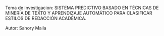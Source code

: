 Tema de investigacion: SISTEMA PREDICTIVO BASADO EN TÉCNICAS DE MINERÍA DE TEXTO Y APRENDIZAJE AUTOMÁTICO PARA CLASIFICAR ESTILOS DE REDACCIÓN ACADÉMICA.

Autor: Sahory Maila
